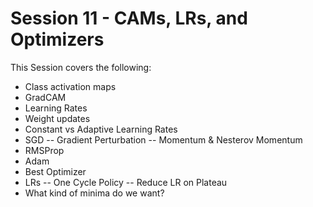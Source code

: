 # Session 11 - CAMs, LRs, and Optimizers

This Session covers the following:

- Class activation maps
- GradCAM
- Learning Rates
- Weight updates
- Constant vs Adaptive Learning Rates
- SGD
-- Gradient Perturbation
-- Momentum & Nesterov Momentum
- RMSProp
- Adam
- Best Optimizer
- LRs
-- One Cycle Policy
-- Reduce LR on Plateau
- What kind of minima do we want?
